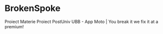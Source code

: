 # BrokenSpoke
Proiect Materie Proiect PostUniv UBB - App Moto | You break it we fix it at a premium! 
